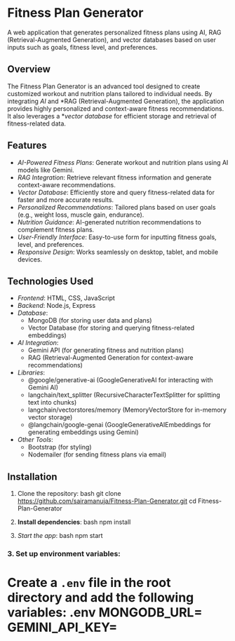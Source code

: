 # Fitness Plan Generator

A web application that generates personalized fitness plans using AI, RAG (Retrieval-Augmented Generation), and vector databases based on user inputs such as goals, fitness level, and preferences.

## Overview

The Fitness Plan Generator is an advanced tool designed to create customized workout and nutrition plans tailored to individual needs. By integrating *AI* and *RAG (Retrieval-Augmented Generation), the application provides highly personalized and context-aware fitness recommendations. It also leverages a **vector database* for efficient storage and retrieval of fitness-related data.

## Features

- *AI-Powered Fitness Plans*: Generate workout and nutrition plans using AI models like Gemini.
- *RAG Integration*: Retrieve relevant fitness information and generate context-aware recommendations.
- *Vector Database*: Efficiently store and query fitness-related data for faster and more accurate results.
- *Personalized Recommendations*: Tailored plans based on user goals (e.g., weight loss, muscle gain, endurance).
- *Nutrition Guidance*: AI-generated nutrition recommendations to complement fitness plans.
- *User-Friendly Interface*: Easy-to-use form for inputting fitness goals, level, and preferences.
- *Responsive Design*: Works seamlessly on desktop, tablet, and mobile devices.

## Technologies Used

- *Frontend*: HTML, CSS, JavaScript
- *Backend*: Node.js, Express
- *Database*: 
  - MongoDB (for storing user data and plans)
  - Vector Database (for storing and querying fitness-related embeddings)
- *AI Integration*: 
  - Gemini API (for generating fitness and nutrition plans)
  - RAG (Retrieval-Augmented Generation for context-aware recommendations)
- *Libraries*:
  - @google/generative-ai (GoogleGenerativeAI for interacting with Gemini AI)
  - langchain/text_splitter (RecursiveCharacterTextSplitter for splitting text into chunks)
  - langchain/vectorstores/memory (MemoryVectorStore for in-memory vector storage)
  - @langchain/google-genai (GoogleGenerativeAIEmbeddings for generating embeddings using Gemini)
- *Other Tools*:
  - Bootstrap (for styling)
  - Nodemailer (for sending fitness plans via email)

## Installation

1. Clone the repository:
   bash
   git clone https://github.com/sairamanuja/Fitness-Plan-Generator.git
   cd Fitness-Plan-Generator

2. **Install dependencies**:
   bash
   npm install

3. *Start the app*:
    bash
   npm start
### 3. Set up environment variables:
Create a `.env` file in the root directory and add the following variables:
   .env
MONGODB_URL=<your-mongodb-connection-string>
GEMINI_API_KEY=<your-gemini-api-key>
=
```
